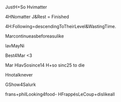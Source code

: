 # 


JustH+So Hvimatter

4HNomatter J&Rest = Finished

4H:Following=descendingToTheirLevel&WastingTime.

Marcontinueasbeforeasulike

lavMayNi

Best4Mar <3


Mar  HlavSosince14 H+so sinc25 to die

Hnotalknever


GShow4Salurk


frans+philLooking4food- HFrappésLeCoup+dislikeall


